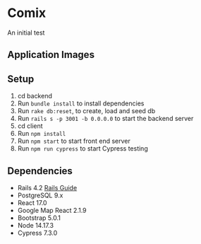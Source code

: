 # Comix
An initial test

## Application Images

## Setup

1. cd backend
2. Run `bundle install` to install dependencies
3. Run `rake db:reset`, to create, load and seed db
4. Run `rails s -p 3001 -b 0.0.0.0` to start the backend server
5. cd client
6. Run `npm install`
7. Run `npm start` to start front end server
8. Run `npm run cypress` to start Cypress testing

## Dependencies

* Rails 4.2 [Rails Guide](http://guides.rubyonrails.org/v4.2/)
* PostgreSQL 9.x
* React 17.0
* Google Map React 2.1.9
* Bootstrap 5.0.1
* Node 14.17.3
* Cypress 7.3.0

